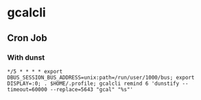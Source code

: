 gcalcli
=======

## Cron Job

### With dunst
```
*/5 * * * * export DBUS_SESSION_BUS_ADDRESS=unix:path=/run/user/1000/bus; export DISPLAY=:0; . $HOME/.profile; gcalcli remind 6 'dunstify --timeout=60000 --replace=5643 "gcal" "%s"'
```

